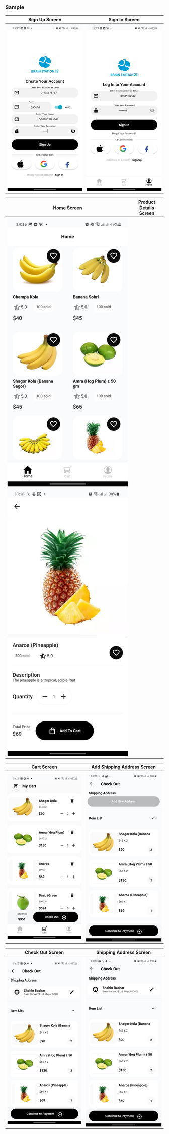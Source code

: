 
### Sample

Sign Up Screen | Sign In Screen
-------------|-----------------
![alt text](screenshots/sign_up.png "Sign Up Screen") | ![alt text](screenshots/sign_in.png "Sign In Screen")

Home Screen | Product Details Screen
-------------|-----------------
![alt text](screenshots/home.png "Home Screen") ![alt text](screenshots/details.png "Product Details Screen") |

Cart Screen | Add Shipping Address Screen
---------------------- | ------------------
![alt text](screenshots/cart_bs.png "Cart Screen") | ![alt text](screenshots/add_new_address.png "Add Address Screen")

Check Out Screen | Shipping Address Screen
-------------|-----------------
![alt text](screenshots/check_out.png "Check Out Screen") | ![alt text](screenshots/address.png "Shipping Address Screen")

